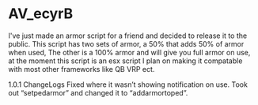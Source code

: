 # AV_ecyrB
I've just made an armor script for a friend and decided to release it to the public. This script has two sets of armor, a 50% that adds 50% of armor when used, The other is a 100% armor and will give you full armor on use, at the moment this script is an esx script I plan on making it compatable with most other frameworks like QB VRP ect.

1.0.1 ChangeLogs
Fixed where it wasn’t showing notification on use.
Took out “setpedarmor” and changed it to “addarmortoped”.
